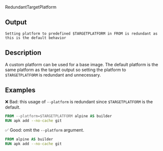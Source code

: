 RedundantTargetPlatform


## Output

```text
Setting platform to predefined $TARGETPLATFORM in FROM is redundant as this is the default behavior
```

## Description

A custom platform can be used for a base image. The default platform is the
same platform as the target output so setting the platform to `$TARGETPLATFORM`
is redundant and unnecessary.

## Examples

❌ Bad: this usage of `--platform` is redundant since `$TARGETPLATFORM` is the default.

```dockerfile
FROM --platform=$TARGETPLATFORM alpine AS builder
RUN apk add --no-cache git
```

✅ Good: omit the `--platform` argument.

```dockerfile
FROM alpine AS builder
RUN apk add --no-cache git
```

